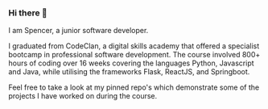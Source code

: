 ### Hi there 👋

I am Spencer, a junior software developer.

I graduated from CodeClan, a digital skills academy that offered a specialist bootcamp in professional software development. The course involved 800+ hours of coding over 16 weeks covering the languages  Python, Javascript and Java, while utilising the frameworks Flask, ReactJS, and Springboot.

Feel free to take a look at my pinned repo's which demonstrate some of the projects I have worked on during the course. 

